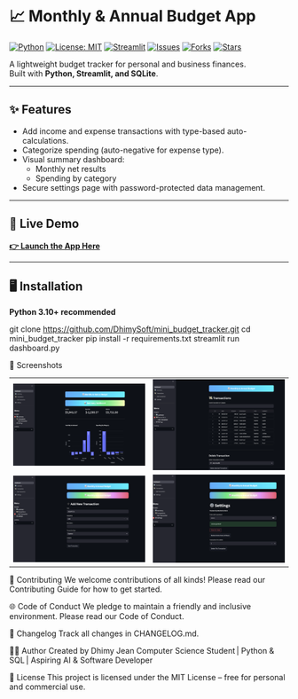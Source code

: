 # 📈 Monthly & Annual Budget App

[![Python](https://img.shields.io/badge/python-3.10%2B-blue)](https://www.python.org/)
[![License: MIT](https://img.shields.io/badge/License-MIT-yellow.svg)](LICENSE)
[![Streamlit](https://static.streamlit.io/badges/streamlit_badge_black_white.svg)](https://streamlit.io)
[![Issues](https://img.shields.io/github/issues/DhimySoft/mini_budget_tracker)](https://github.com/DhimySoft/mini_budget_tracker/issues)
[![Forks](https://img.shields.io/github/forks/DhimySoft/mini_budget_tracker?style=social)](https://github.com/DhimySoft/mini_budget_tracker/fork)
[![Stars](https://img.shields.io/github/stars/DhimySoft/mini_budget_tracker?style=social)](https://github.com/DhimySoft/mini_budget_tracker/stargazers)

A lightweight budget tracker for personal and business finances.  
Built with **Python, Streamlit, and SQLite**.

---

## ✨ Features
- Add income and expense transactions with type-based auto-calculations.
- Categorize spending (auto-negative for expense type).
- Visual summary dashboard:
  - Monthly net results
  - Spending by category
- Secure settings page with password-protected data management.

---

## 🚀 Live Demo
**[👉 Launch the App Here](https://dhimysoft-mini-budget-tracker-dashboard-wbhq5i.streamlit.app/)**

---

## 🖥️ Installation
**Python 3.10+ recommended**

git clone https://github.com/DhimySoft/mini_budget_tracker.git
cd mini_budget_tracker
pip install -r requirements.txt
streamlit run dashboard.py

📸 Screenshots
<table> <tr> <td><img src="screenshots/dashboard.png" width="400"/></td> <td><img src="screenshots/transactions.png" width="400"/></td> </tr> <tr> <td><img src="screenshots/add_transaction.png" width="400"/></td> <td><img src="screenshots/settings.png" width="400"/></td> </tr> </table>
🤝 Contributing
We welcome contributions of all kinds!
Please read our Contributing Guide for how to get started.

🌐 Code of Conduct
We pledge to maintain a friendly and inclusive environment.
Please read our Code of Conduct.

📜 Changelog
Track all changes in CHANGELOG.md.

👨‍💻 Author
Created by Dhimy Jean
Computer Science Student | Python & SQL | Aspiring AI & Software Developer

📄 License
This project is licensed under the MIT License – free for personal and commercial use.